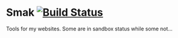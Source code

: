 # Smak [![Build Status](https://secure.travis-ci.org/eexit/Smak.png?branch=master)](http://travis-ci.org/eexit/Smak)

Tools for my websites. Some are in sandbox status while some not...